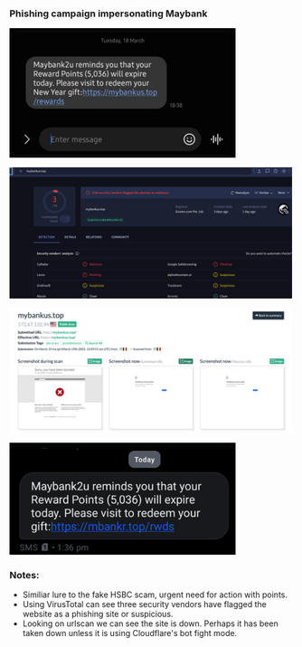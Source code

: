 ### Phishing campaign impersonating Maybank

<img
src="https://github.com/thequietlife/phishing-analysis/blob/ba5b3531b4b446a424d9a4d5a9e33440b505d48e/images/Maybank.png"
alt="SMS impersonating Maybank" width="400"/>

<img
src="https://github.com/thequietlife/phishing-analysis/blob/fb5ca8d3187f30a90e188c5541f3fae789d00f73/images/maybank_virsustotal_b.png" width="500"
alt="VirusTotal scan of the website" width="500"/>

<img
src="https://github.com/thequietlife/phishing-analysis/blob/304f13f7f023bf93168d7e1abe64c158655d4e56/images/urlscan_maybank.png"
alt="urlscan results from the website" width="500"/>

<img
src="https://github.com/thequietlife/phishing-analysis/blob/098a95a40d6de9f4b7dea3b510ea4d2a6931282b/images/Maybank%20April.png"
alt="Another SMS. One month later" width="400"/>


### Notes:

* Similiar lure to the fake HSBC scam, urgent need for action with points.
* Using VirusTotal can see three security vendors have flagged the website as a phishing site or suspicious.
* Looking on urlscan we can see the site is down. Perhaps it has been taken down unless it is using Cloudflare's bot fight mode.
